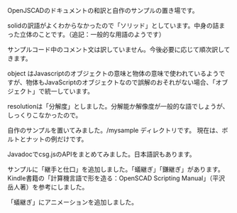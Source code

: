 OpenJSCADのドキュメントの和訳と自作のサンプルの置き場です。

solidの訳語がよくわからなかったので「ソリッド」としています。中身の詰まった立体のことです。（追記：一般的な用語のようです）

サンプルコード中のコメント文は訳していません。今後必要に応じて順次訳してきます。

object はJavascriptのオブジェクトの意味と物体の意味で使われているようですが、物体もJavaScriptのオブジェクトなので誤解のおそれがない場合、「オブジェクト」で統一しています。

resolutionは「分解度」としました。分解能か解像度が一般的な語でしょうが、しっくりこなかったので。

自作のサンプルを置いてみました。/mysample ディレクトリです。
現在は、ボルトとナットの例だけです。

Javadocでcsg.jsのAPIをまとめてみました。日本語訳もあります。

サンプルに「継手と仕口」を追加しました。「蟻継ぎ」「鎌継ぎ」があります。
Kindle書籍の「計算機言語で形を造る：OpenSCAD Scripting Manual」（平沢岳人著）を参考にしました。

「蟻継ぎ」にアニメーションを追加しました。

